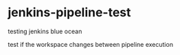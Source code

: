 # jenkins-pipeline-test
testing jenkins blue ocean

test if the workspace changes between pipeline execution
